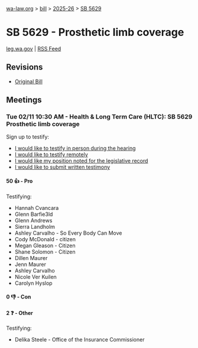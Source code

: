 [wa-law.org](/) > [bill](/bill/) > [2025-26](/bill/2025-26/) > [SB 5629](/bill/2025-26/sb/5629/)

# SB 5629 - Prosthetic limb coverage
[leg.wa.gov](https://app.leg.wa.gov/billsummary?BillNumber=5629&Year=2025&Initiative=false) | [RSS Feed](./rss.xml)

## Revisions
* [Original Bill](1/)

## Meetings
### Tue 02/11 10:30 AM - Health & Long Term Care (HLTC): SB 5629 Prosthetic limb coverage
Sign up to testify:
* [I would like to testify in person during the hearing](https://app.leg.wa.gov/csi/Testifier/Add?chamber=House&mId=32789&aId=163570&caId=25689&tId=1)
* [I would like to testify remotely](https://app.leg.wa.gov/csi/Testifier/Add?chamber=House&mId=32789&aId=163570&caId=25689&tId=2)
* [I would like my position noted for the legislative record](https://app.leg.wa.gov/csi/Testifier/Add?chamber=House&mId=32789&aId=163570&caId=25689&tId=3)
* [I would like to submit written testimony](https://app.leg.wa.gov/csi/Testifier/Add?chamber=House&mId=32789&aId=163570&caId=25689&tId=4)

#### 50 👍 - Pro
Testifying:
* Hannah Cvancara
* Glenn Barfie3ld
* Glenn Andrews
* Sierra Landholm
* Ashley Carvalho - So Every Body Can Move
* Cody McDonald - citizen
* Megan Gleason - Citizen
* Shane Solomon - Citizen
* Dillen Maurer
* Jenn Maurer
* Ashley Carvalho
* Nicole Ver Kuilen
* Carolyn Hyslop

#### 0 👎 - Con

#### 2 ❓ - Other
Testifying:
* Delika Steele - Office of the Insurance Commissioner

